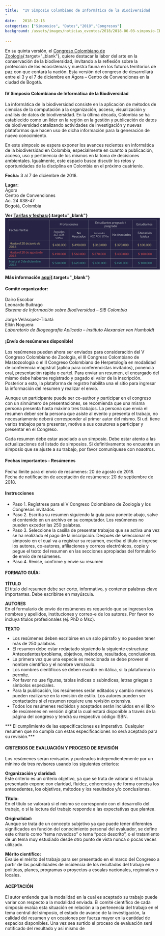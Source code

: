 ```yaml
---
title:  "IV Simposio Colombiano de Informática de la Biodiversidad
"
date:   2018-12-13
categories: ["Simposios", "Datos","2018","Congresos"]
background: /assets/images/noticias_eventos/2018/2018-06-03-simposio-IB-1.jpg

---
```


En su quinta versión, el [Congreso Colombiano de Zoologia](http://vccz.aczcolombia.org/){:target="_blank"}, quiere destacar la labor del arte en la conservación de la biodiversidad, invitando a la reflexión sobre la protección de los ecosistemas y nuestra fauna en los futuros territorios de paz con que contará la nación. Esta versión del congreso de desarrollará entre el 3 y el 7 de diciembre en Ágora – Centro de Convenciones en la ciudad de Bogotá.

 
#### IV Simposio Colombiano de Informática de la Biodiversidad

La informática de la biodiversidad consiste en la aplicación de métodos de ciencias de la computación a la organización, acceso, visualización y análisis de datos de biodiversidad. En la última década, Colombia se ha establecido como un líder en la región en la gestión y publicación de datos de biodiversidad catalizando actividades de investigación y nuevas plataformas que hacen uso de dicha información para la generación de nuevo conocimiento.  

En este simposio se espera exponer los avances recientes en informática de la biodiversidad en Colombia, especialmente en cuanto a publicación, acceso, uso y pertinencia de los mismos en la toma de decisiones ambientales. Igualmente, este espacio busca discutir los retos y oportunidades de la disciplina en Colombia en el próximo cuatrienio.  

**Fecha:** 3 al 7 de diciembre de 2018.

**Lugar:**  
Ágora  
Centro de Convenciones  
Ac. 24 #38-47  
Bogotá, Colombia  

**Ver [Tarifas y  fechas:](http://vccz.aczcolombia.org/participacion/#fechas-importantes){:target="_blank"}**  
<img src="/assets/images/noticias_eventos/2018/2018-06-03-simposio-IB-2.jpg" width=770>

**Más información [aquí](http://vccz.aczcolombia.org/informatica-biodiversidad/){:target="_blank"}**

#### Comité organizador:  
Dairo Escobar  
Leonardo Buitrago  
*Sistema de Información sobre Biodiversidad – SiB Colombia*  

Jorge Velásquez-Tibatá  
Elkin Noguera  
*Laboratorio de Biogeografía Aplicada – Instituto Alexander von Humboldt*  

#### ¡Envío de resúmenes disponible!
Los resúmenes pueden ahora ser enviados para consideración del V Congreso Colombiano de Zoología, el III Congreso Colombiano de Mastozoología o el II Congreso Colombiano de Herpetología en modalidad de conferencia magistral (aplica para conferencistas invitados), ponencia oral, presentación rápida o cartel. Para enviar un resumen, el encargado del mismo debe haberse registrado y pagado el valor de la inscripción. Posterior a esto, la plataforma de registro habilita una el sitio para ingresar la información del resumen y realizar el envío.  

Aunque un participante puede ser co-author y participar en el congreso con un sinnúmero de presentaciones, se recomienda que una misma persona presenta hasta máximo tres trabajos. La persona que envía el resumen deber ser la persona que asiste al evento y presenta el trabajo, no necesariamente deberá corresponder al primer autor del mismo. Si ud. tiene varios trabajos para presentar, motive a sus coautores a participar y presentar en el Congreso.  

Cada resumen debe estar asociado a un simposio. Debe estar atento a las actualizaciones del listado de simposios. Si definitivamente no encuentra un simposio que se ajuste a su trabajo, por favor comuníquese con nosotros.  

#### Fechas importantes – Resúmenes
Fecha límite para el envío de resúmenes: 20 de agosto de 2018.  
Fecha de notificación de aceptación de resúmenes: 20 de septiembre de 2018.  

#### Instrucciones  
- Paso 1. Regístrese para el V Congreso Colombiano de Zoología y los Congresos invitados.
- Paso 2. Escriba su resumen siguiendo la guía para ponente abajo, salve el contenido en un archivo en su computador. Los resúmenes no pueden exceder las 250 palabras.
- Paso 3. Seleccione la casilla de presentar trabajos que se activa una vez se ha realizado el pago de la inscripción. Después de seleccionar el simposio en el cual va a registrar su resumen, escriba el título e ingrese los autores, co-autores, afiliaciones y correos electrónicos, copie y pegue el texto del resumen en las secciones apropiadas del formulario de envío de resúmenes.
- Paso 4. Revise, confirme y envíe su resumen

#### FORMATO GUÍA:

**TÍTULO**  
El título del resumen debe ser corto, informativo, y contener palabras clave importantes. Debe escribirse en mayúscula.  

**AUTORES**  
En el formulario de envío de resúmenes es requerido que se ingresen los nombres y apellidos, instituciones y correo-e de los autores. Por favor no incluya títulos profesionales (ej. PhD o Msc).  

**TEXTO**
- Los resúmenes deben escribirse en un solo párrafo y no pueden tener más de 250 palabras.
- El resumen debe estar redactado siguiendo la siguiente estructura: Antecedentes/problema, objetivos, métodos, resultados, conclusiones.
- La primera vez que una especie es mencionada se debe proveer el nombre científico y el nombre vernáculo.
- Los nombres científicos se deben escribir en itálica, si la plataforma lo permite.
- Por favor no use figuras, tablas índices o subíndices, letras griegas o símbolos especiales.
- Para la publicación, los resúmenes serán editados y cambio menores pueden realizarse en la revisión de estilo. Los autores pueden ser contactados si el resumen requiere una revisión extensiva.
- Todos los resúmenes recibidos y aceptados serán incluidos en el libro de resúmenes en versión digital la cual estará disponible a través de la página del congreso y tendrá su respectivo código ISBN.

*** El cumplimiento de las especificaciones es imperativo. Cualquier resumen que no cumpla con estas especificaciones no será aceptado para su revisión.***

#### CRITERIOS DE EVALUACIÓN Y PROCESO DE REVISIÓN  
Los resúmenes serán revisados y punteados independientemente por un mínimo de tres revisores usando los siguientes criterios:  

**Organización y claridad:**  
Este criterio es un criterio objetivo, ya que se trata de valorar si el trabajo presentado expone con claridad, fluidez, coherencia y de forma concisa los antecedentes, los objetivos, métodos y los resultados y/o conclusiones.  

**Título:**  
En el título se valorará si el mismo se corresponde con el desarrollo del trabajo, o si la lectura del trabajo responde a las expectativas que plantea.  

**Originalidad:**  
Aunque se trata de un concepto subjetivo ya que puede tener diferentes significados en función del conocimiento personal del evaluador, se define este criterio como “tema novedoso” o tema “poco descrito”, o el tratamiento de un tema muy estudiado desde otro punto de vista nunca o pocas veces utilizado.  

**Mérito científico:**  
Evalúe el mérito del trabajo para ser presentado en el marco del Congreso a partir de las posibilidades de incidencia de los resultados del trabajo en políticas, planes, programas o proyectos a escalas nacionales, regionales o locales.  

#### ACEPTACIÓN
El autor entiende que la modalidad en la cual es aceptado su trabajo puede variar con respecto a la modalidad enviada. El comité científico de cada simposio evalúa esta situación en relación a la pertenencia del trabajo en el tema central del simposio, el estado de avance de la investigación, la calidad del resumen y en ocasiones por fuerza mayor en la cantidad de espacios disponibles. Una vez sea surtido el proceso de evaluación será notificado del resultado y así mismo de  

